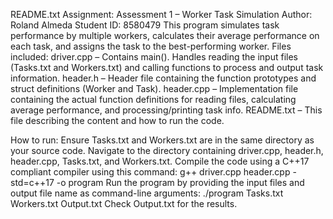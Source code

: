README.txt
Assignment: Assessment 1 – Worker Task Simulation
Author: Roland Almeda
Student ID: 8580479
This program simulates task performance by multiple workers, calculates their average performance on each task, and assigns the task to the best-performing worker.
Files included:
driver.cpp – Contains main(). Handles reading the input files (Tasks.txt and Workers.txt) and calling functions to process and output task information.
header.h – Header file containing the function prototypes and struct definitions (Worker and Task).
header.cpp – Implementation file containing the actual function definitions for reading files, calculating average performance, and processing/printing task info.
README.txt – This file describing the content and how to run the code.

How to run:
Ensure Tasks.txt and Workers.txt are in the same directory as your source code.
Navigate to the directory containing driver.cpp, header.h, header.cpp, Tasks.txt, and Workers.txt.
Compile the code using a C++17 compliant compiler using this command:
g++ driver.cpp header.cpp -std=c++17 -o program
Run the program by providing the input files and output file name as command-line arguments:
./program Tasks.txt Workers.txt Output.txt
Check Output.txt for the results.
